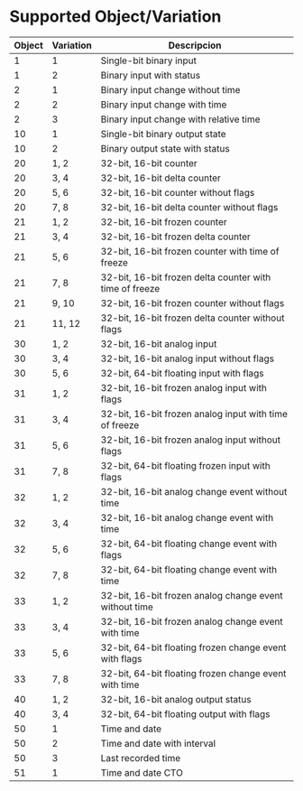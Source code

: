 # Supported Object/Variation

Object | Variation | Descripcion
-------|-----------|------------
1      | 1         | Single-bit binary input
1      | 2         | Binary input with status
2      | 1         | Binary input change without time
2      | 2         | Binary input change with time
2      | 3         | Binary input change with relative time
10     | 1         | Single-bit binary output state
10     | 2         | Binary output state with status
20     | 1, 2      | 32-bit, 16-bit counter
20     | 3, 4      | 32-bit, 16-bit delta counter
20     | 5, 6      | 32-bit, 16-bit counter without flags
20     | 7, 8      | 32-bit, 16-bit delta counter without flags
21     | 1, 2      | 32-bit, 16-bit frozen counter
21     | 3, 4      | 32-bit, 16-bit frozen delta counter
21     | 5, 6      | 32-bit, 16-bit frozen counter with time of freeze
21     | 7, 8      | 32-bit, 16-bit frozen delta counter with time of freeze
21     | 9, 10     | 32-bit, 16-bit frozen counter without flags
21     | 11, 12    | 32-bit, 16-bit frozen delta counter without flags
30     | 1, 2      | 32-bit, 16-bit analog input
30     | 3, 4      | 32-bit, 16-bit analog input without flags
30     | 5, 6      | 32-bit, 64-bit floating input with flags
31     | 1, 2      | 32-bit, 16-bit frozen analog input with flags
31     | 3, 4      | 32-bit, 16-bit frozen analog input with time of freeze
31     | 5, 6      | 32-bit, 16-bit frozen analog input without flags
31     | 7, 8      | 32-bit, 64-bit floating frozen input with flags
32     | 1, 2      | 32-bit, 16-bit analog change event without time
32     | 3, 4      | 32-bit, 16-bit analog change event with time
32     | 5, 6      | 32-bit, 64-bit floating change event with flags
32     | 7, 8      | 32-bit, 64-bit floating change event with time
33     | 1, 2      | 32-bit, 16-bit frozen analog change event without time
33     | 3, 4      | 32-bit, 16-bit frozen analog change event with time
33     | 5, 6      | 32-bit, 64-bit floating frozen change event with flags
33     | 7, 8      | 32-bit, 64-bit floating frozen change event with time
40     | 1, 2      | 32-bit, 16-bit analog output status
40     | 3, 4      | 32-bit, 64-bit floating output with flags
50     | 1         | Time and date
50     | 2         | Time and date with interval
50     | 3         | Last recorded time
51     | 1         | Time and date CTO
